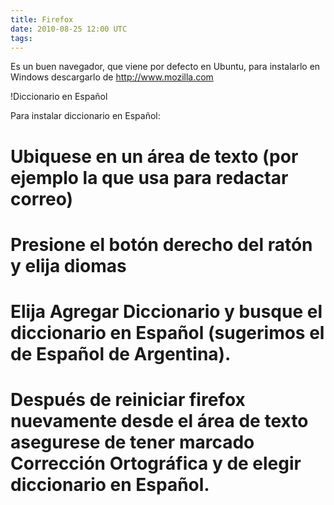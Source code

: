 ```yaml
---
title: Firefox
date: 2010-08-25 12:00 UTC
tags:
---
```

Es un buen navegador, que viene por defecto en Ubuntu, para instalarlo en Windows descargarlo de  http://www.mozilla.com 

!Diccionario en Español

Para instalar diccionario en Español:
# Ubiquese en un área de texto (por ejemplo la que usa para redactar correo) 
# Presione el botón derecho del ratón y elija diomas
# Elija Agregar Diccionario y busque el diccionario en Español (sugerimos el de Español de Argentina).
# Después de reiniciar firefox nuevamente desde el área de texto asegurese  de tener marcado Corrección Ortográfica y de elegir diccionario en Español.
